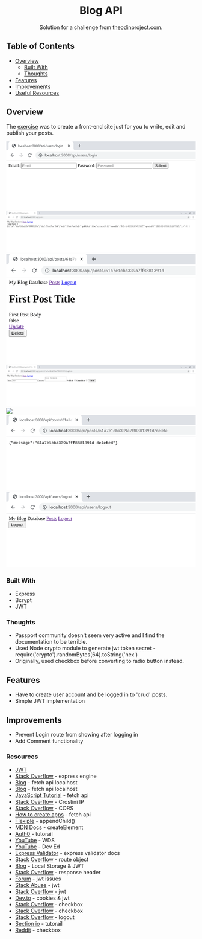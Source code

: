 <h1 align="center">Blog API</h1>

<div align="center">
   Solution for a challenge from  <a href="https://www.theodinproject.com/paths/full-stack-javascript/courses/nodejs/lessons/blog-api" target="_blank">theodinproject.com</a>.
</div>

## Table of Contents

- [Overview](#overview)
  - [Built With](#built-with)
  - [Thoughts](#thoughts)
- [Features](#features)
- [Improvements](#improvements)
- [Useful Resources](#useful-resources)

## Overview

The [exercise](https://www.theodinproject.com/paths/full-stack-javascript/courses/nodejs/lessons/blog-api) was to create a front-end site just for you to write, edit and publish your posts.   

![](blog-api-login.png)
![](blog-api-posts.png)
![](blog-api-post-page.png)
![](blog-api-posts-update.png)
![](blog-api-posts-updated.png)
![](blog-api-post-deleted.png)
![](blog-api-post-logout.png)

### Built With

- Express
- Bcrypt
- JWT

### Thoughts

- Passport community doesn't seem very active and I find the documentation to be terrible.
- Used Node crypto module to generate jwt token secret - require('crypto').randomBytes(64).toString('hex')
- Originally, used checkbox before converting to radio button instead.

## Features

- Have to create user account and be logged in to 'crud' posts.  
- Simple JWT implementation 

## Improvements

- Prevent Login route from showing after logging in
- Add Comment functionality 

### Resources

- [JWT](https://jwt.io)
- [Stack Overflow](https://stackoverflow.com/questions/23595282/error-no-default-engine-was-specified-and-no-extension-was-provided) - express engine 
- [Blog](https://newbedev.com/fetch-api-not-working-with-localhost-127-0-0-1) - fetch api localhost
- [Blog](https://medium.com/@mariorodriguezan/react-native-fetch-request-to-http-localhost-3000-ce11a36337ca) - fetch api localhost
- [JavaScript Tutorial](https://www.javascripttutorial.net/javascript-fetch-api/) - fetch api
- [Stack Overflow](https://stackoverflow.com/questions/53215483/how-do-i-find-out-the-ip-address-of-my-crostini-container) - Crostini IP
- [Stack Overflow](https://stackoverflow.com/questions/43150051/how-to-enable-cors-nodejs-with-express) - CORS
- [How to create apps](https://howtocreateapps.com/fetch-and-display-json-html-javascript/) - fetch api
- [Flexiple](https://flexiple.com/blog/javascript-appendchild/) - appendChild()
- [MDN Docs](https://developer.mozilla.org/en-US/docs/Web/API/Document/createElement) - createElement
- [Auth0](https://auth0.com/blog/node-js-and-express-tutorial-building-and-securing-restful-apis/) - tutorail 
- [YouTube](https://www.youtube.com/watch?v=fgTGADljAeg) - WDS
- [YouTube](https://www.youtube.com/watch?v=2jqok-WgelI) - Dev Ed
- [Express Validator](https://express-validator.github.io/docs/#basic-guide) - express validator docs
- [Stack Overflow](https://stackoverflow.com/questions/36558909/route-get-requires-callback-functions-but-got-a-object-undefined) - route object
- [Blog](https://medium.com/kanlanc/heres-why-storing-jwt-in-local-storage-is-a-great-mistake-df01dad90f9e) - Local Storage & JWT
- [Stack Overflow](https://stackoverflow.com/questions/23751914/how-can-i-set-response-header-on-express-js-assets) - response header
- [Forum](https://devforum.zoom.us/t/jwt-does-not-work-in-live-but-works-in-postman/37857/5) - jwt issues
- [Stack Abuse](https://stackabuse.com/authentication-and-authorization-with-jwts-in-express-js/) - jwt
- [Stack Overflow](https://stackoverflow.com/questions/48299135/pass-jwt-in-header) - jwt
- [Dev.to](https://dev.to/franciscomendes10866/using-cookies-with-jwt-in-node-js-8fn) - cookies & jwt
- [Stack Overflow](https://stackoverflow.com/questions/23966716/javascript-checkbox-checked-condition) - checkbox
- [Stack Overflow](https://stackoverflow.com/questions/49088659/check-box-in-express-js) - checkbox
- [Stack Overflow](https://stackoverflow.com/questions/3521290/logout-get-or-post) - logout 
- [Section io](https://www.section.io/engineering-education/how-to-build-authentication-api-with-jwt-token-in-nodejs/) - tutorail
- [Reddit](https://www.reddit.com/r/learnprogramming/comments/awwlsl/how_to_check_if_checkbox_is_checked_using/ehpsbkt/) - checkbox